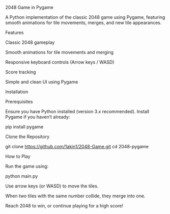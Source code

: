 2048 Game in Pygame

A Python implementation of the classic 2048 game using Pygame, featuring smooth animations for tile movements, merges, and new tile appearances.

Features

Classic 2048 gameplay

Smooth animations for tile movements and merging

Responsive keyboard controls (Arrow keys / WASD)

Score tracking

Simple and clean UI using Pygame

Installation

Prerequisites

Ensure you have Python installed (version 3.x recommended). Install Pygame if you haven’t already:

pip install pygame

Clone the Repository

git clone https://github.com/1akin1/2048-Game.git
cd 2048-pygame

How to Play

Run the game using:

python main.py

Use arrow keys (or WASD) to move the tiles.

When two tiles with the same number collide, they merge into one.

Reach 2048 to win, or continue playing for a high score!
